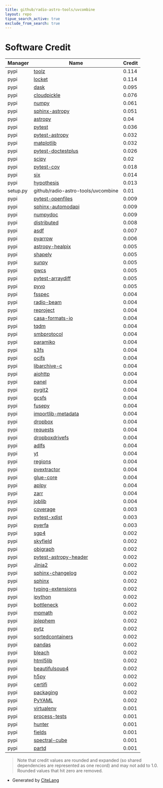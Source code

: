 ```yaml
---
title: github/radio-astro-tools/uvcombine
layout: repo
tipue_search_active: true
exclude_from_search: true
---
```

# Software Credit

|Manager|Name|Credit|
|-------|----|------|
|pypi|[toolz](https://github.com/pytoolz/toolz/)|0.114|
|pypi|[locket](http://github.com/mwilliamson/locket.py)|0.114|
|pypi|[dask](https://github.com/dask/dask/)|0.095|
|pypi|[cloudpickle](https://github.com/cloudpipe/cloudpickle)|0.076|
|pypi|[numpy](https://pypi.org/project/numpy)|0.061|
|pypi|[sphinx-astropy](https://pypi.org/project/sphinx-astropy)|0.051|
|pypi|[astropy](http://astropy.org)|0.04|
|pypi|[pytest](https://pypi.org/project/pytest)|0.036|
|pypi|[pytest-astropy](https://github.com/astropy/pytest-astropy)|0.032|
|pypi|[matplotlib](https://pypi.org/project/matplotlib)|0.032|
|pypi|[pytest-doctestplus](https://pypi.org/project/pytest-doctestplus)|0.026|
|pypi|[scipy](https://pypi.org/project/scipy)|0.02|
|pypi|[pytest-cov](https://github.com/pytest-dev/pytest-cov)|0.018|
|pypi|[six](https://pypi.org/project/six)|0.014|
|pypi|[hypothesis](https://pypi.org/project/hypothesis)|0.013|
|setup.py|github/radio-astro-tools/uvcombine|0.01|
|pypi|[pytest-openfiles](https://pypi.org/project/pytest-openfiles)|0.009|
|pypi|[sphinx-automodapi](https://pypi.org/project/sphinx-automodapi)|0.009|
|pypi|[numpydoc](https://pypi.org/project/numpydoc)|0.009|
|pypi|[distributed](https://pypi.org/project/distributed)|0.008|
|pypi|[asdf](https://pypi.org/project/asdf)|0.007|
|pypi|[pyarrow](https://pypi.org/project/pyarrow)|0.006|
|pypi|[astropy-healpix](https://github.com/astropy/astropy-healpix)|0.005|
|pypi|[shapely](https://pypi.org/project/shapely)|0.005|
|pypi|[sunpy](https://pypi.org/project/sunpy)|0.005|
|pypi|[gwcs](https://pypi.org/project/gwcs)|0.005|
|pypi|[pytest-arraydiff](https://pypi.org/project/pytest-arraydiff)|0.005|
|pypi|[pyvo](https://pypi.org/project/pyvo)|0.005|
|pypi|[fsspec](http://github.com/fsspec/filesystem_spec)|0.004|
|pypi|[radio-beam](http://radio_beam.readthedocs.org)|0.004|
|pypi|[reproject](https://reproject.readthedocs.io)|0.004|
|pypi|[casa-formats-io](http://casa-formats-io.readthedocs.org)|0.004|
|pypi|[tqdm](https://pypi.org/project/tqdm)|0.004|
|pypi|[smbprotocol](https://pypi.org/project/smbprotocol)|0.004|
|pypi|[paramiko](https://pypi.org/project/paramiko)|0.004|
|pypi|[s3fs](https://pypi.org/project/s3fs)|0.004|
|pypi|[ocifs](https://pypi.org/project/ocifs)|0.004|
|pypi|[libarchive-c](https://pypi.org/project/libarchive-c)|0.004|
|pypi|[aiohttp](https://pypi.org/project/aiohttp)|0.004|
|pypi|[panel](https://pypi.org/project/panel)|0.004|
|pypi|[pygit2](https://pypi.org/project/pygit2)|0.004|
|pypi|[gcsfs](https://pypi.org/project/gcsfs)|0.004|
|pypi|[fusepy](https://pypi.org/project/fusepy)|0.004|
|pypi|[importlib-metadata](https://pypi.org/project/importlib-metadata)|0.004|
|pypi|[dropbox](https://pypi.org/project/dropbox)|0.004|
|pypi|[requests](https://pypi.org/project/requests)|0.004|
|pypi|[dropboxdrivefs](https://pypi.org/project/dropboxdrivefs)|0.004|
|pypi|[adlfs](https://pypi.org/project/adlfs)|0.004|
|pypi|[yt](https://pypi.org/project/yt)|0.004|
|pypi|[regions](https://pypi.org/project/regions)|0.004|
|pypi|[pvextractor](https://pypi.org/project/pvextractor)|0.004|
|pypi|[glue-core](https://pypi.org/project/glue-core)|0.004|
|pypi|[aplpy](https://pypi.org/project/aplpy)|0.004|
|pypi|[zarr](https://pypi.org/project/zarr)|0.004|
|pypi|[joblib](https://pypi.org/project/joblib)|0.004|
|pypi|[coverage](https://pypi.org/project/coverage)|0.003|
|pypi|[pytest-xdist](https://pypi.org/project/pytest-xdist)|0.003|
|pypi|[pyerfa](https://github.com/liberfa/pyerfa)|0.003|
|pypi|[sgp4](https://pypi.org/project/sgp4)|0.002|
|pypi|[skyfield](https://pypi.org/project/skyfield)|0.002|
|pypi|[objgraph](https://pypi.org/project/objgraph)|0.002|
|pypi|[pytest-astropy-header](https://pypi.org/project/pytest-astropy-header)|0.002|
|pypi|[Jinja2](https://pypi.org/project/Jinja2)|0.002|
|pypi|[sphinx-changelog](https://pypi.org/project/sphinx-changelog)|0.002|
|pypi|[sphinx](https://pypi.org/project/sphinx)|0.002|
|pypi|[typing-extensions](https://pypi.org/project/typing-extensions)|0.002|
|pypi|[ipython](https://pypi.org/project/ipython)|0.002|
|pypi|[bottleneck](https://pypi.org/project/bottleneck)|0.002|
|pypi|[mpmath](https://pypi.org/project/mpmath)|0.002|
|pypi|[jplephem](https://pypi.org/project/jplephem)|0.002|
|pypi|[pytz](https://pypi.org/project/pytz)|0.002|
|pypi|[sortedcontainers](https://pypi.org/project/sortedcontainers)|0.002|
|pypi|[pandas](https://pypi.org/project/pandas)|0.002|
|pypi|[bleach](https://pypi.org/project/bleach)|0.002|
|pypi|[html5lib](https://pypi.org/project/html5lib)|0.002|
|pypi|[beautifulsoup4](https://pypi.org/project/beautifulsoup4)|0.002|
|pypi|[h5py](https://pypi.org/project/h5py)|0.002|
|pypi|[certifi](https://pypi.org/project/certifi)|0.002|
|pypi|[packaging](https://pypi.org/project/packaging)|0.002|
|pypi|[PyYAML](https://pypi.org/project/PyYAML)|0.002|
|pypi|[virtualenv](https://pypi.org/project/virtualenv)|0.001|
|pypi|[process-tests](https://pypi.org/project/process-tests)|0.001|
|pypi|[hunter](https://pypi.org/project/hunter)|0.001|
|pypi|[fields](https://pypi.org/project/fields)|0.001|
|pypi|[spectral-cube](http://spectral-cube.readthedocs.org)|0.001|
|pypi|[partd](http://github.com/dask/partd/)|0.001|


> Note that credit values are rounded and expanded (so shared dependencies are represented as one record) and may not add to 1.0. Rounded values that hit zero are removed.


- Generated by [CiteLang](https://github.com/vsoch/citelang)
